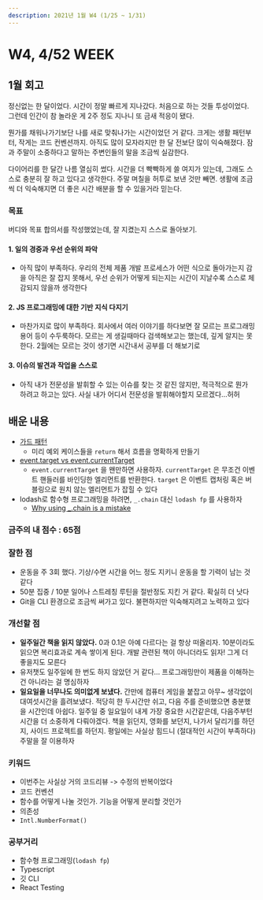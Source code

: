 ```yaml
---
description: 2021년 1월 W4 (1/25 ~ 1/31)
---
```


# W4, 4/52 WEEK

## 1월 회고

정신없는 한 달이었다. 시간이 정말 빠르게 지나갔다. 처음으로 하는 것들 투성이었다. 그런데 인간이 참 놀라운 게 2주 정도 지나니 또 금새 적응이 됐다.

뭔가를 채워나가기보단 나를 새로 맞춰나가는 시간이었던 거 같다. 크게는 생활 패턴부터, 작게는 코드 컨벤션까지. 아직도 많이 모자라지만 한 달 전보단 많이 익숙해졌다. 잠과 주말이 소중하다고 말하는 주변인들의 말을 조금씩 실감한다.

다이어리를 한 달간 나름 열심히 썼다. 시간을 더 빡빡하게 쓸 여지가 있는데, 그래도 스스로 충분히 잘 하고 있다고 생각한다. 주말 며칠을 허투로 보낸 것만 빼면. 생활에 조금씩 더 익숙해지면 더 좋은 시간 배분을 할 수 있을거라 믿는다.

### 목표

버디와 목표 합의서를 작성했었는데, 잘 지켰는지 스스로 돌아보기.

#### 1. 일의 경중과 우선 순위의 파악

* 아직 많이 부족하다. 우리의 전체 제품 개발 프로세스가 어떤 식으로 돌아가는지 감을 아직은 잘 잡지 못해서, 우선 순위가 어떻게 되는지는 시간이 지날수록 스스로 체감되지 않을까 생각한다

#### 2. JS 프로그래밍에 대한 기반 지식 다지기

* 마찬가지로 많이 부족하다. 회사에서 여러 이야기를 하다보면 잘 모르는 프로그래밍 용어 등이 수두룩하다. 모르는 게 생길때마다 검색해보고는 했는데, 깊게 알지는 못한다. 2월에는 모르는 것이 생기면 시간내서 공부를 더 해보기로

#### 3. 이슈의 발견과 작업을 스스로

* 아직 내가 전문성을 발휘할 수 있는 이슈를 찾는 것 같진 않지만, 적극적으로 뭔가 하려고 하고는 있다. 사실 내가 어디서 전문성을 발휘해야할지 모르겠다...허허

## 배운 내용

* [가드 패턴](https://www.catalyst.net.nz/blog/early-returnsguard-clauses-javascript-and-react)
  * 미리 예외 케이스들을 `return` 해서 흐름을 명확하게 만들기
* [event.target vs event.currentTarget](https://developer.mozilla.org/en-US/docs/Web/API/Event/currentTarget)
  * `event.currentTarget` 을 왠만하면 사용하자. `currentTarget` 은 무조건 이벤트 핸들러를 바인딩한 엘리먼트를 반환한다. `target` 은 이벤트 캡처링 혹은 버블링으로 원치 않는 엘리먼트가 잡힐 수 있다
* lodash로 함수형 프로그래밍을 하려면, `_.chain` 대신 `lodash fp` 를 사용하자
  * [Why using \_.chain is a mistake](https://www.slideshare.net/ssuser09b140/why-using-chain-is-a-mistake)

### 금주의 내 점수 : 65점

### 잘한 점

* 운동을 주 3회 했다. 기상/수면 시간을 어느 정도 지키니 운동을 할 기력이 남는 것 같다
* 50분 집중 / 10분 일어나 스트레칭 루틴을 절반정도 지킨 거 같다. 확실히 더 낫다
* Git을 CLI 환경으로 조금씩 써가고 있다. 불편하지만 익숙해지려고 노력하고 있다

### 개선할 점

* **일주일간 책을 읽지 않았다.** 0과 0.1은 아예 다르다는 걸 항상 떠올리자. 10분이라도 읽으면 복리효과로 계속 쌓이게 된다. 개발 관련된 책이 아니더라도 읽자! 그게 더 좋을지도 모른다
* 유저챗도 일주일에 한 번도 하지 않았던 거 같다... 프로그래밍만이 제품을 이해하는 건 아니라는 걸 명심하자
* **일요일을 너무나도 의미없게 보냈다.** 간만에 컴퓨터 게임을 붙잡고 아무~ 생각없이 대여섯시간을 흘려보냈다. 적당히 한 두시간만 쉬고, 다음 주를 준비했으면 충분했을 시간인데 아쉽다. 일주일 중 일요일이 내게 가장 중요한 시간같은데, 다음주부턴 시간을 더 소중하게 다뤄야겠다. 책을 읽던지, 영화를 보던지, 나가서 달리기를 하던지, 사이드 프로젝트를 하던지. 평일에는 사실상 힘드니 \(절대적인 시간이 부족하다\) 주말을 잘 이용하자

### 키워드

* 이번주는 사실상 거의 코드리뷰 -&gt; 수정의 반복이었다
* 코드 컨벤션
* 함수를 어떻게 나눌 것인가. 기능을 어떻게 분리할 것인가
* 의존성
* `Intl.NumberFormat()`

### 공부거리

* 함수형 프로그래밍\(`lodash fp`\)
* Typescript
* 깃 CLI
* React Testing

